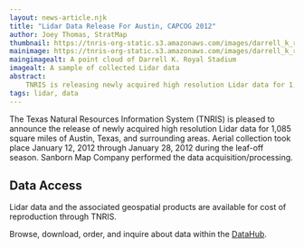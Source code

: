 ```yaml
---
layout: news-article.njk
title: "Lidar Data Release For Austin, CAPCOG 2012"
author: Joey Thomas, StratMap
thumbnail: https://tnris-org-static.s3.amazonaws.com/images/darrell_k_royal_th.jpg
mainimage: https://tnris-org-static.s3.amazonaws.com/images/darrell_k_royal_stadium.jpg
maingimagealt: A point cloud of Darrell K. Royal Stadium
imagealt: A sample of collected Lidar data
abstract:
    TNRIS is releasing newly acquired high resolution Lidar data for 1,085 square miles of Central Texas for the City of Austin region.
tags: lidar, data
---
```

The Texas Natural Resources Information System (TNRIS) is pleased to announce the release of newly acquired high resolution Lidar data for 1,085 square miles of Austin, Texas, and surrounding areas. Aerial collection took place January 12, 2012 through January 28, 2012 during the leaf-off season. Sanborn Map Company performed the data acquisition/processing.

## Data Access
<div class="media">
  <div class="media-body">
    <p>Lidar data and the associated geospatial products are available for cost of reproduction through TNRIS.</p>
    <p>
      Browse, download, order, and inquire about data within the <a href="https://data.tnris.org">DataHub</a>.
    </p>
  </div>
</div>
<!--- ## Interactive AOI (Area of Interest) Map
<iframe width="100%" height="520" frameborder="0" src="https://tnris.cartodb.com/viz/01a1b8ba-3abe-11e5-bfd3-0e018d66dc29/embed_map" allowfullscreen webkitallowfullscreen mozallowfullscreen oallowfullscreen msallowfullscreen></iframe>

The map above shows the area of acquisition. The data is available in DO4Q tiles. --->

## Products

-	Classified all-return Lidar DO4Q tiles (1/64th of USGS Quad) in LAS 1.2 format
-	Bare-earth digital elevation model (DEM) in USGS .dem format (3-meter)
-	Hydro-flattening breaklines in SHP
-	File-level FGDC metadata in XML

<figure>
<img class="img-responsive" src="https://tnris-org-static.s3.amazonaws.com/images/mansfield_dam.jpg" alt="A point cloud of Mansfield Dam at Lake Travis">
<figcaption>A point cloud of Mansfield Dam at Lake Travis</figcaption>
</figure>

## Product Specification

- Vertical accuracy (RMSEz) of 15 cm

- Point data are classified according to the following American Society for Photogrammetry and Remote Sensing (ASPRS) class schema:
  - Class 1: Unclassified
  - Class 2: Ground
  - Class 4: Vegetation
  - Class 6: Buildings
  - Class 7. Low Point (noise)
  - Class 9. Water
  - Class 11 Withheld
  - Class 15. Bridges
  - Class 17. Culverts
- Horizontal projection is NAD 83 State Plane Texas Central(EPSG 2277)

- Vertical projection is NAVD88
- Units are in feet denoting orthometric heights
- Structure for data  tiles conforms to 1/64th USGS 7.5-minute quadrangle
  Quarter-quarter-quarter quadrangle (DOQQQQ, or DO4Q)

